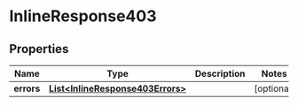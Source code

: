 
# InlineResponse403

## Properties
Name | Type | Description | Notes
------------ | ------------- | ------------- | -------------
**errors** | [**List&lt;InlineResponse403Errors&gt;**](InlineResponse403Errors.md) |  |  [optional]



